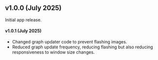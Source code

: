 ## v1.0.0 (July 2025)

Initial app release.

#### v1.0.1 (July 2025)

 - Changed graph updater code to prevent flashing images.
 - Reduced graph update frequency, reducing flashing but also reducing
   responsiveness to window size changes.